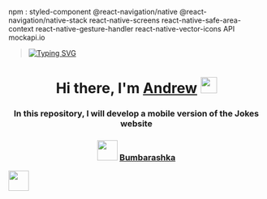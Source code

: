 npm :
styled-component
@react-navigation/native @react-navigation/native-stack react-native-screens react-native-safe-area-context react-native-gesture-handler
react-native-vector-icons
API mockapi.io


>[![Typing SVG](https://readme-typing-svg.herokuapp.com?color=%2336BCF7&lines=Learning+HTML+CSS+JavaScript+React+Native)](https://git.io/typing-svg)
<h1 align="center">Hi there, I'm <a href="https://vk.com/fnnpl" target="_blank">Andrew</a> 
<img src="https://github.com/blackcater/blackcater/raw/main/images/Hi.gif" height="32"/></h1>
<h3 align="center"> In this repository, I will develop a mobile version of the Jokes website </h3>
<h3 align="center"> <img src="https://bumbarashka.ru/sites/default/files/logo.png" height="40"/> <a href="https://bumbarashka.ru/" target="_blank">  Bumbarashka</a></h3>

<img src="https://bumbarashka.ru/sites/default/files/logo.png" height="40"/>
